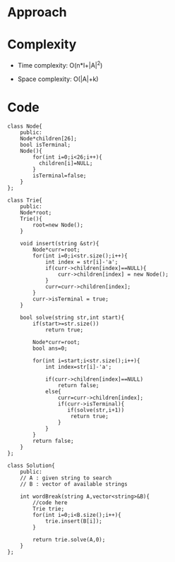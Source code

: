 # Approach
<!-- Describe your approach to solving the problem. -->

# Complexity
- Time complexity: O(n*l+|A|<sup>2</sup>)
<!-- Add your time complexity here, e.g. $$O(n)$$ -->

- Space complexity: O(|A|+k)
<!-- Add your space complexity here, e.g. $$O(n)$$ -->

# Code
```
class Node{
    public:
    Node*children[26];
    bool isTerminal;
    Node(){
        for(int i=0;i<26;i++){
          children[i]=NULL;
        }
        isTerminal=false;
    }
};

class Trie{
    public:
    Node*root;
    Trie(){
        root=new Node();
    }
    
    void insert(string &str){
        Node*curr=root;
        for(int i=0;i<str.size();i++){
            int index = str[i]-'a';
            if(curr->children[index]==NULL){
                curr->children[index] = new Node();
            }
            curr=curr->children[index];
        }
        curr->isTerminal = true;
    }
    
    bool solve(string str,int start){
        if(start>=str.size())
            return true;
        
        Node*curr=root;
        bool ans=0;
        
        for(int i=start;i<str.size();i++){
            int index=str[i]-'a';
            
            if(curr->children[index]==NULL)
                return false;
            else{
                curr=curr->children[index];
                if(curr->isTerminal){
                   if(solve(str,i+1))
                    return true;
                }
            }
        }
        return false;
    }
};

class Solution{
    public:
    // A : given string to search
    // B : vector of available strings
    
    int wordBreak(string A,vector<string>&B){
        //code here
        Trie trie;
        for(int i=0;i<B.size();i++){
            trie.insert(B[i]);
        }
        
        return trie.solve(A,0);
    }
};
```
